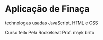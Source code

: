 <h1>Aplicação de Finaça</h1>

technologias usadas JavaScript, HTML e CSS

Curso feito Pela Rocketseat
Prof. mayk brito


